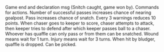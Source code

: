 Game end and declaration msg (Snitch caught, game won by).
Commands for actions.
Number of successful passes increases chance of nearing goalpost.
Pass increases chance of snatch.
Every 3 warnings reduces 10 points.
When chaser goes to keeper to score, chaser attempts to attack, then keeper tries to defend after which keeper passes ball to a chaser.
Whoever has quaffle can only pass or from them can be snatched.
Wound means wait for 1 turn.
Injury means wait for 3 turns.
When hit by bludger, quaffle is dropped. Can be picked.